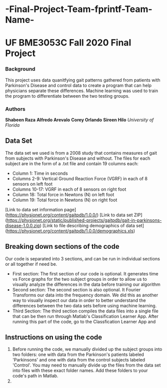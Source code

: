 # -Final-Project-Team-fprintf-Team-Name-
# UF BME3053C Fall 2020 Final Project
### Background
This project uses data quanitfying gait patterns gathered from patients with Parkinson's Disease and control data to create a program that can help physicians separate these differences. Machine learning was used to train the program to differentiate between the two testing groups. 
### Authors
**Shabeen Raza**
**Alfredo Arevalo**
**Corey Orlando**
**Sireen Hilo**
*University of Florida*

## Data Set
The data set we used is from a 2008 study that contains measures of gait from subjects with Parkinson's Disease and without. The files for each subject are in the form of a .txt file and contain 19 columns each:
* Column 1: Time in seconds
* Columns 2-9: Vertical Ground Reaction Force (VGRF) in each of 8 sensors on left foot
* Columns 10-17: VGRF in each of 8 sensors on right foot
* Column 18: Total force in Newtons (N) on left foot
* Column 19: Total force in Newtons (N) on right foot

[Link to data set information page] (https://physionet.org/content/gaitpdb/1.0.0/)
[Link to data set ZIP] (https://physionet.org/static/published-projects/gaitpdb/gait-in-parkinsons-disease-1.0.0.zip)
[Link to file describing demographics of data set] (https://physionet.org/content/gaitpdb/1.0.0/demographics.xls)

## Breaking down sections of the code
Our code is separated into 3 sections, and can be run in individual sections or all together if need be.
* First section:
The first section of our code is optional. It generates time vs Force graphs for the two subject groups in order to allow us to visually analyze the differences in the data before training our algorithm
* Second section:
The second section is also optional. It Fourier Transforms our data into the frequency domain. We did this as another way to visually inspect our data in order to better understand the differences between the two data sets before using machine learning. 
* Third Section:
The third section compiles the data files into a single file that can be then run through Matlab's Classification Learner App. After running this part of the code, go to the Classfication Learner App and 

## Instructions on using the code
1. Before running the code, we manually divided up the subject groups into two folders: one with data from the Parkinson's patients labeled 'Parkinsons' and one with data from the control subjects labeled 'Control'. You may need to manually divide up the files from the data set into files with these exact folder names. Add these folders to your code's path in Matlab. 
2. 
